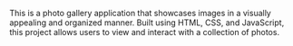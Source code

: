 This is a photo gallery application that showcases images in a visually appealing and organized manner. Built using HTML, CSS, and JavaScript, this project allows users to view and interact with a collection of photos.

